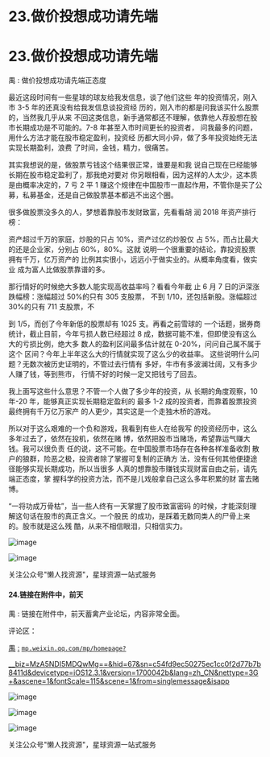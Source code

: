 # 23.做价投想成功请先端

# 23.做价投想成功请先端

禺 : 做价投想成功请先端正态度

最近这段时间有一些星球的球友给我发信息，谈了他们这些 年的投资情况，刚入市 3-5 年的还真没有给我发信息谈投资经 历的，刚入市的都是问我该买什么股票的，当然我几乎从来 不回这类信息，新手通常都还不理解，依靠他人荐股想在股 市长期成功是不可能的。7-8 年甚至入市时间更长的投资者， 问我最多的问题，用什么方法才能在股市稳定盈利，投资经 历都大同小异，做了多年投资始终无法实现长期盈利，浪费 了时间，金钱，精力，很痛苦。

其实我想说的是，做股票亏钱这个结果很正常，谁要是和我 说自己现在已经能够长期在股市稳定盈利了，那我绝对要对 你另眼相看，因为这样的人太少，这本质是由概率决定的，7 亏 2 平 1 赚这个规律在中国股市一直起作用，不管你是买了公 募，私募基金，还是自己做股票基本都逃不出这个圈。

很多做股票没多久的人，梦想着靠股市发财致富，先看看胡 润 2018 年资产排行榜：

资产超过千万的家庭，炒股的只占 10%，资产过亿的炒股仅 占 5%，而占比最大的还是企业家，分别占 60%，80%。这就 说明一个很重要的结论，靠投资股票拥有千万，亿万资产的 比例其实很小，远远小于做实业的。从概率角度看，做实业 成为富人比做股票靠谱的多。

那行情好的时候绝大多数人能实现高收益率吗？看看今年截 止 6 月 7 日的沪深涨跌幅榜：涨幅超过 50%的只有 305 支股票， 不到 1/10，还包括新股。涨幅超过 30%的只有 711 支股票，不

到 1/5，而创了今年新低的股票却有 1025 支。再看之前雪球的 一个话题，据券商统计，截止目前，今年亏损人数已经超过 8 成，数据可能不准，但即使没有这么大的亏损比例，绝大多 数人的盈利区间最多估计就在 0-20%，问问自己属不属于这个 区间？今年上半年这么大的行情就实现了这么少的收益率。 这些说明什么问题？无数次被历史证明的，不管过去行情有 多好，牛市有多波澜壮阔，又有多少人赚了钱，等到熊市， 行情不好的时候一定又把钱亏了回去。

我上面写这些什么意思？不管一个人做了多少年的投资，从 长期的角度观察，10 年-20 年，能够真正实现长期稳定盈利的 最多 1-2 成的投资者，而靠着股票投资最终拥有千万亿万家产 的人更少，其实这是一个走独木桥的游戏。

所以对于这么艰难的一个负和游戏，我看到有些人在给我写 的投资经历中，这么多年过去了，依然在投机，依然在赌 博，依然把股市当赌场，希望靠运气赚大钱。我可以很负责 任的说，这不可能。在中国股票市场存在各种各样准备收割 散户的狼群，险恶之极，投资者除了掌握可复制的正确方 法，没有任何其他便捷途径能够实现长期成功，所以当很多 人真的想靠股市赚钱实现财富自由之前，请先端正态度，掌 握科学的投资方法，而不是儿戏般拿自己这么多年积累的财 富去赌博。

“一将功成万骨枯”，当一些人终有一天掌握了股市致富密码 的时候，才能深刻理解这句话在股市的真正含义。一个股民 的成功，是踩着无数同类人的尸骨上来的。股市就是这么残 酷，从来不相信眼泪，只相信实力。

![image](img/Image_018.png)

![image](img/Image_019.png)

关注公众号"懒人找资源"，星球资源一站式服务

#### 24.链接在附件中，前天

禺 : 链接在附件中，前天蓄禽产业论坛，内容非常全面。

评论区：

[禺](https://mp.weixin.qq.com/mp/homepage?__biz=MzA5NDI5MDQwMg%3D%3D&hid=67&sn=c54fd9ec50275ec1cc0f2d77b7b8411d&devicetype=iOS12.3.1&version=1700042b&lang=zh_CN&nettype=3G%2B&ascene=1&fontScale=115&scene=1&from=singlemessage&isappinstalled=0) [:](https://mp.weixin.qq.com/mp/homepage?__biz=MzA5NDI5MDQwMg%3D%3D&hid=67&sn=c54fd9ec50275ec1cc0f2d77b7b8411d&devicetype=iOS12.3.1&version=1700042b&lang=zh_CN&nettype=3G%2B&ascene=1&fontScale=115&scene=1&from=singlemessage&isappinstalled=0) [`mp.weixin.qq.com/mp/homepage?`](https://mp.weixin.qq.com/mp/homepage?__biz=MzA5NDI5MDQwMg%3D%3D&hid=67&sn=c54fd9ec50275ec1cc0f2d77b7b8411d&devicetype=iOS12.3.1&version=1700042b&lang=zh_CN&nettype=3G%2B&ascene=1&fontScale=115&scene=1&from=singlemessage&isappinstalled=0)

[__biz=MzA5NDI5MDQwMg==&hid=67&sn=c54fd9ec50275ec1cc0f2d77b7b8411d&devicetype=iOS12.3.1&version=1700042b&lang=zh_CN&nettype=3G+&ascene=1&fontScale=115&scene=1&from=singlemessage&isapp](https://mp.weixin.qq.com/mp/homepage?__biz=MzA5NDI5MDQwMg%3D%3D&hid=67&sn=c54fd9ec50275ec1cc0f2d77b7b8411d&devicetype=iOS12.3.1&version=1700042b&lang=zh_CN&nettype=3G%2B&ascene=1&fontScale=115&scene=1&from=singlemessage&isappinstalled=0)

![image](img/Image_020.png)

![image](img/Image_021.png)

![image](img/Image_022.png)

关注公众号"懒人找资源"，星球资源一站式服务